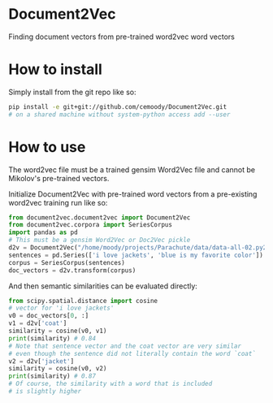 # Document2Vec
Finding document vectors from pre-trained word2vec word vectors

# How to install
Simply install from the git repo like so:

```bash
pip install -e git+git://github.com/cemoody/Document2Vec.git
# on a shared machine without system-python access add --user
```

# How to use
The word2vec file must be a trained gensim Word2Vec file and cannot be Mikolov's
pre-trained vectors.

Initialize Document2Vec with pre-trained word vectors from a pre-existing
word2vec training run like so:

```python    
from document2vec.document2vec import Document2Vec
from document2vec.corpora import SeriesCorpus
import pandas as pd
# This must be a gensim Word2Vec or Doc2Vec pickle
d2v = Document2Vec("/home/moody/projects/Parachute/data/data-all-02.py2")
sentences = pd.Series(['i love jackets', 'blue is my favorite color'])
corpus = SeriesCorpus(sentences)
doc_vectors = d2v.transform(corpus)
```

And then semantic similarities can be evaluated directly:

```python
from scipy.spatial.distance import cosine
# vector for 'i love jackets'
v0 = doc_vectors[0, :] 
v1 = d2v['coat']
similarity = cosine(v0, v1)
print(similarity) # 0.84
# Note that sentence vector and the coat vector are very similar
# even though the sentence did not literally contain the word `coat`
v2 = d2v['jacket']
similarity = cosine(v0, v2)
print(similarity) # 0.87
# Of course, the similarity with a word that is included
# is slightly higher
```
